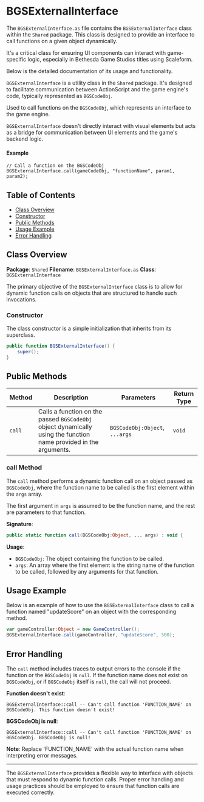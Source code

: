 # BGSExternalInterface
The `BGSExternalInterface.as` file contains the `BGSExternalInterface` class within the `Shared` package.
This class is designed to provide an interface to call functions on a given object dynamically.

It's a critical class for ensuring UI components can interact with game-specific logic, especially in Bethesda Game Studios titles using Scaleform.

Below is the detailed documentation of its usage and functionality.

`BGSExternalInterface` is a utility class in the `Shared` package.
It's designed to facilitate communication between ActionScript and the game engine's code, typically represented as `BGSCodeObj`.

Used to call functions on the `BGSCodeObj`, which represents an interface to the game engine.

`BGSExternalInterface` doesn't directly interact with visual elements but acts as a bridge for communication between UI elements and the game's backend logic.


#### Example
```as3
// Call a function on the BGSCodeObj
BGSExternalInterface.call(gameCodeObj, "functionName", param1, param2);
```


## Table of Contents

- [Class Overview](#class-overview)
- [Constructor](#constructor)
- [Public Methods](#public-methods)
- [Usage Example](#usage-example)
- [Error Handling](#error-handling)

## Class Overview

**Package**: `Shared`
**Filename**: `BGSExternalInterface.as`
**Class**: `BGSExternalInterface`

The primary objective of the `BGSExternalInterface` class is to allow for dynamic function calls on objects that are structured to handle such invocations.

### Constructor

The class constructor is a simple initialization that inherits from its superclass.

```actionscript
public function BGSExternalInterface() {
    super();
}
```

## Public Methods

| Method | Description | Parameters | Return Type |
| ------ | ----------- | ---------- | ----------- |
| `call` | Calls a function on the passed `BGSCodeObj` object dynamically using the function name provided in the arguments. | `BGSCodeObj:Object`, `...args` | `void` |

### call Method

The `call` method performs a dynamic function call on an object passed as `BGSCodeObj`, where the function name to be called is the first element within the `args` array.

The first argument in `args` is assumed to be the function name, and the rest are parameters to that function.


**Signature**:

```actionscript
public static function call(BGSCodeObj:Object, ... args) : void {
```

**Usage**:

- `BGSCodeObj`: The object containing the function to be called.
- `args`: An array where the first element is the string name of the function to be called, followed by any arguments for that function.

## Usage Example

Below is an example of how to use the `BGSExternalInterface` class to call a function named "updateScore" on an object with the corresponding method.

```actionscript
var gameController:Object = new GameController();
BGSExternalInterface.call(gameController, "updateScore", 500);
```

## Error Handling

The `call` method includes traces to output errors to the console if the function or the `BGSCodeObj` is `null`. If the function name does not exist on `BGSCodeObj`, or if `BGSCodeObj` itself is `null`, the call will not proceed.

**Function doesn't exist**:

```plaintext
BGSExternalInterface::call -- Can't call function 'FUNCTION_NAME' on BGSCodeObj. This function doesn't exist!
```

**BGSCodeObj is null**:

```plaintext
BGSExternalInterface::call -- Can't call function 'FUNCTION_NAME' on BGSCodeObj. BGSCodeObj is null!
```

**Note**: Replace 'FUNCTION_NAME' with the actual function name when interpreting error messages.

---

The `BGSExternalInterface` provides a flexible way to interface with objects that must respond to dynamic function calls.
Proper error handling and usage practices should be employed to ensure that function calls are executed correctly.
